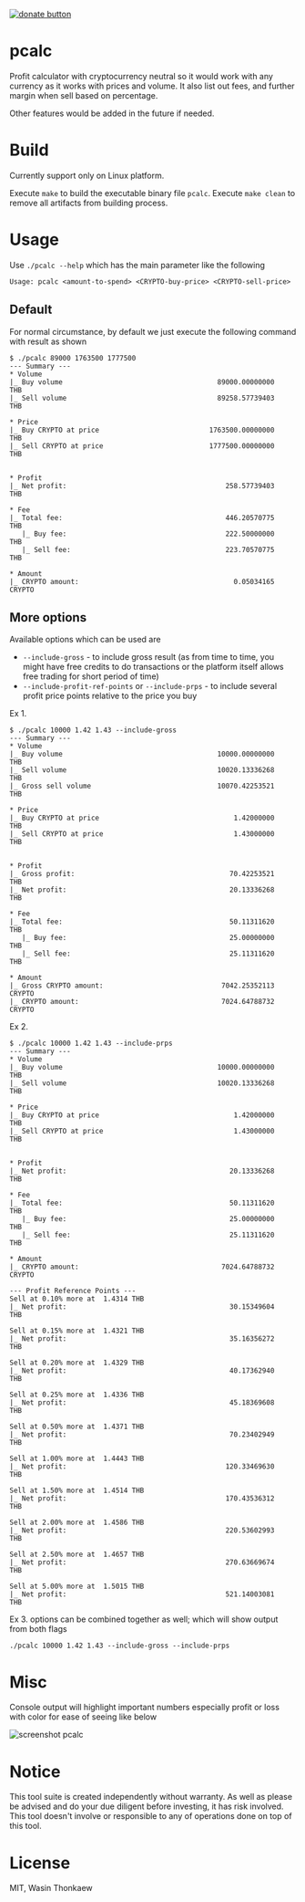 [![donate button](https://img.shields.io/badge/$-donate-ff69b4.svg?maxAge=2592000&amp;style=flat)](https://github.com/haxpor/donate)

# pcalc

Profit calculator with cryptocurrency neutral so it would work with any currency as it works with prices and volume.
It also list out fees, and further margin when sell based on percentage.

Other features would be added in the future if needed.

# Build

Currently support only on Linux platform.

Execute `make` to build the executable binary file `pcalc`.
Execute `make clean` to remove all artifacts from building process.

# Usage

Use `./pcalc --help` which has the main parameter like the following

```
Usage: pcalc <amount-to-spend> <CRYPTO-buy-price> <CRYPTO-sell-price>
```

## Default

For normal circumstance, by default we just execute the following command with result as shown

```
$ ./pcalc 89000 1763500 1777500
--- Summary ---
* Volume
|_ Buy volume                                      89000.00000000     THB
|_ Sell volume                                     89258.57739403     THB

* Price
|_ Buy CRYPTO at price                           1763500.00000000     THB
|_ Sell CRYPTO at price                          1777500.00000000     THB


* Profit
|_ Net profit:                                       258.57739403     THB

* Fee
|_ Total fee:                                        446.20570775     THB
   |_ Buy fee:                                       222.50000000     THB
   |_ Sell fee:                                      223.70570775     THB

* Amount
|_ CRYPTO amount:                                      0.05034165     CRYPTO

```

## More options

Available options which can be used are

* `--include-gross` - to include gross result (as from time to time, you might have free credits to do transactions or the platform itself allows free trading for short period of time)
* `--include-profit-ref-points` or `--include-prps` - to include several profit price points relative to the price you buy

Ex 1.

```
$ ./pcalc 10000 1.42 1.43 --include-gross
--- Summary ---
* Volume
|_ Buy volume                                      10000.00000000     THB
|_ Sell volume                                     10020.13336268     THB
|_ Gross sell volume                               10070.42253521     THB

* Price
|_ Buy CRYPTO at price                                 1.42000000     THB
|_ Sell CRYPTO at price                                1.43000000     THB


* Profit
|_ Gross profit:                                      70.42253521     THB
|_ Net profit:                                        20.13336268     THB

* Fee
|_ Total fee:                                         50.11311620     THB
   |_ Buy fee:                                        25.00000000     THB
   |_ Sell fee:                                       25.11311620     THB

* Amount
|_ Gross CRYPTO amount:                             7042.25352113     CRYPTO
|_ CRYPTO amount:                                   7024.64788732     CRYPTO

```

Ex 2.

```
$ ./pcalc 10000 1.42 1.43 --include-prps
--- Summary ---
* Volume
|_ Buy volume                                      10000.00000000     THB
|_ Sell volume                                     10020.13336268     THB

* Price
|_ Buy CRYPTO at price                                 1.42000000     THB
|_ Sell CRYPTO at price                                1.43000000     THB


* Profit
|_ Net profit:                                        20.13336268     THB

* Fee
|_ Total fee:                                         50.11311620     THB
   |_ Buy fee:                                        25.00000000     THB
   |_ Sell fee:                                       25.11311620     THB

* Amount
|_ CRYPTO amount:                                   7024.64788732     CRYPTO

--- Profit Reference Points ---
Sell at 0.10% more at  1.4314 THB
|_ Net profit:                                        30.15349604     THB

Sell at 0.15% more at  1.4321 THB
|_ Net profit:                                        35.16356272     THB

Sell at 0.20% more at  1.4329 THB
|_ Net profit:                                        40.17362940     THB

Sell at 0.25% more at  1.4336 THB
|_ Net profit:                                        45.18369608     THB

Sell at 0.50% more at  1.4371 THB
|_ Net profit:                                        70.23402949     THB

Sell at 1.00% more at  1.4443 THB
|_ Net profit:                                       120.33469630     THB

Sell at 1.50% more at  1.4514 THB
|_ Net profit:                                       170.43536312     THB

Sell at 2.00% more at  1.4586 THB
|_ Net profit:                                       220.53602993     THB

Sell at 2.50% more at  1.4657 THB
|_ Net profit:                                       270.63669674     THB

Sell at 5.00% more at  1.5015 THB
|_ Net profit:                                       521.14003081     THB

```

Ex 3. options can be combined together as well; which will show output from both flags

```
./pcalc 10000 1.42 1.43 --include-gross --include-prps
```

# Misc

Console output will highlight important numbers especially profit or loss with color for ease of seeing like below

![screenshot pcalc](screenshot.png)

# Notice

This tool suite is created independently without warranty. As well as please be advised and do your due diligent before investing, it has risk involved. This tool doesn't involve or responsible to any of operations done on top of this tool.

# License
MIT, Wasin Thonkaew
